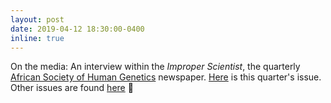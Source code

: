 ```yaml
---
layout: post
date: 2019-04-12 18:30:00-0400
inline: true
---
```


On the media: An interview within the _Improper Scientist_, the quarterly [African Society of Human Genetics](http://asbcb.org) newspaper. [Here](assets/pdf/improper_scientist_11apr2019.pdf) is this quarter's issue. Other issues are found [here](http://asbcb.org/news.php)
:newspaper: 
